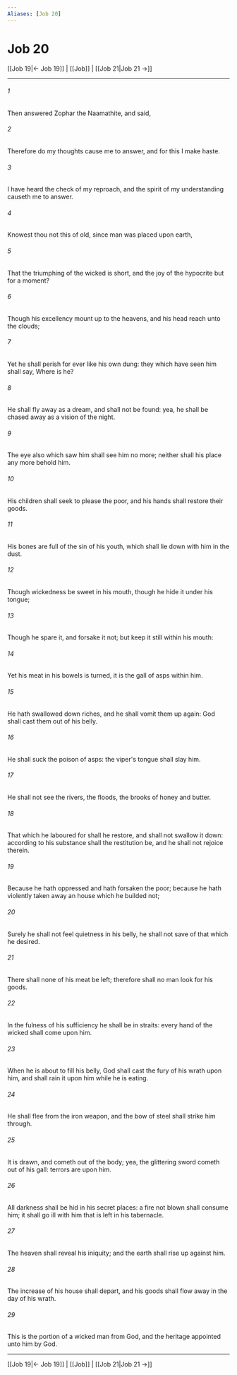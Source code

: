 ```yaml
---
Aliases: [Job 20]
---
```

# Job 20

[[Job 19|← Job 19]] | [[Job]] | [[Job 21|Job 21 →]]
***



###### 1 
Then answered Zophar the Naamathite, and said, 

###### 2 
Therefore do my thoughts cause me to answer, and for this I make haste. 

###### 3 
I have heard the check of my reproach, and the spirit of my understanding causeth me to answer. 

###### 4 
Knowest thou not this of old, since man was placed upon earth, 

###### 5 
That the triumphing of the wicked is short, and the joy of the hypocrite but for a moment? 

###### 6 
Though his excellency mount up to the heavens, and his head reach unto the clouds; 

###### 7 
Yet he shall perish for ever like his own dung: they which have seen him shall say, Where is he? 

###### 8 
He shall fly away as a dream, and shall not be found: yea, he shall be chased away as a vision of the night. 

###### 9 
The eye also which saw him shall see him no more; neither shall his place any more behold him. 

###### 10 
His children shall seek to please the poor, and his hands shall restore their goods. 

###### 11 
His bones are full of the sin of his youth, which shall lie down with him in the dust. 

###### 12 
Though wickedness be sweet in his mouth, though he hide it under his tongue; 

###### 13 
Though he spare it, and forsake it not; but keep it still within his mouth: 

###### 14 
Yet his meat in his bowels is turned, it is the gall of asps within him. 

###### 15 
He hath swallowed down riches, and he shall vomit them up again: God shall cast them out of his belly. 

###### 16 
He shall suck the poison of asps: the viper's tongue shall slay him. 

###### 17 
He shall not see the rivers, the floods, the brooks of honey and butter. 

###### 18 
That which he laboured for shall he restore, and shall not swallow it down: according to his substance shall the restitution be, and he shall not rejoice therein. 

###### 19 
Because he hath oppressed and hath forsaken the poor; because he hath violently taken away an house which he builded not; 

###### 20 
Surely he shall not feel quietness in his belly, he shall not save of that which he desired. 

###### 21 
There shall none of his meat be left; therefore shall no man look for his goods. 

###### 22 
In the fulness of his sufficiency he shall be in straits: every hand of the wicked shall come upon him. 

###### 23 
When he is about to fill his belly, God shall cast the fury of his wrath upon him, and shall rain it upon him while he is eating. 

###### 24 
He shall flee from the iron weapon, and the bow of steel shall strike him through. 

###### 25 
It is drawn, and cometh out of the body; yea, the glittering sword cometh out of his gall: terrors are upon him. 

###### 26 
All darkness shall be hid in his secret places: a fire not blown shall consume him; it shall go ill with him that is left in his tabernacle. 

###### 27 
The heaven shall reveal his iniquity; and the earth shall rise up against him. 

###### 28 
The increase of his house shall depart, and his goods shall flow away in the day of his wrath. 

###### 29 
This is the portion of a wicked man from God, and the heritage appointed unto him by God.

***
[[Job 19|← Job 19]] | [[Job]] | [[Job 21|Job 21 →]]
